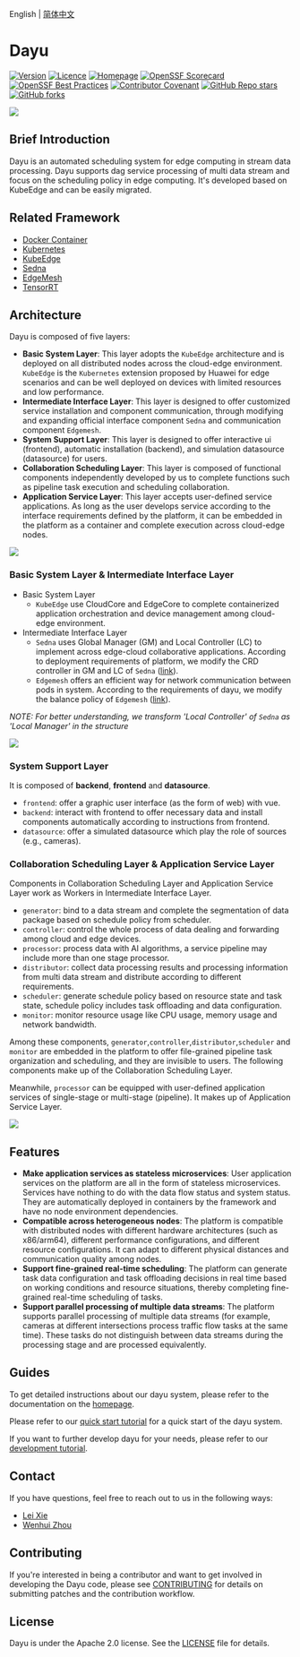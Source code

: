 English | [简体中文](./README_zh.md)

# Dayu

[![Version](https://img.shields.io/github/release/dayu-autostreamer/dayu)](https://github.com/dayu-autostreamer/dayu/releases)
[![Licence](https://img.shields.io/github/license/dayu-autostreamer/dayu.svg)](https://github.com/dayu-autostreamer/dayu/blob/main/LICENSE)
[![Homepage](https://img.shields.io/website?url=https%3A%2F%2Fdayu-autostreamer.github.io%2F&label=homepage)](https://dayu-autostreamer.github.io/)
[![OpenSSF Scorecard](https://api.securityscorecards.dev/projects/github.com/dayu-autostreamer/dayu/badge)](https://scorecard.dev/viewer/?uri=github.com/dayu-autostreamer/dayu)
[![OpenSSF Best Practices](https://www.bestpractices.dev/projects/10523/badge)](https://www.bestpractices.dev/projects/10523)
[![Contributor Covenant](https://img.shields.io/badge/Contributor%20Covenant-2.1-4baaaa.svg)](CODE_OF_CONDUCT.md)
[![GitHub Repo stars](https://img.shields.io/github/stars/dayu-autostreamer/dayu?style=flat)](https://github.com/dayu-autostreamer/dayu)
[![GitHub forks](https://img.shields.io/github/forks/dayu-autostreamer/dayu?style=flat)](https://github.com/dayu-autostreamer/dayu)


![](pics/dayu_logo.png)


## Brief Introduction


Dayu is an automated scheduling system for edge computing in stream data processing. Dayu supports dag service processing of multi data stream and focus on the scheduling policy in edge computing. It's developed based on KubeEdge and can be easily migrated.

## Related Framework
- [Docker Container](https://github.com/docker/docker-ce)
- [Kubernetes](https://github.com/kubernetes/kubernetes)
- [KubeEdge](https://github.com/kubeedge/kubeedge)
- [Sedna](https://github.com/kubeedge/sedna)
- [EdgeMesh](https://github.com/kubeedge/edgemesh)
- [TensorRT](https://github.com/NVIDIA/TensorRT)

## Architecture

Dayu is composed of five layers:

- **Basic System Layer**: This layer adopts the `KubeEdge` architecture and is deployed on all distributed nodes across the cloud-edge environment. `KubeEdge` is the `Kubernetes` extension proposed by Huawei for edge scenarios and can be well deployed on devices with limited resources and low performance.
- **Intermediate Interface Layer**: This layer is designed to offer customized service installation and component communication, through modifying and expanding official interface component `Sedna` and communication component `Edgemesh`.
- **System Support Layer**: This layer is designed to offer interactive ui (frontend), automatic installation (backend), and simulation datasource (datasource) for users.
- **Collaboration Scheduling Layer**: This layer is composed of functional components independently developed by us to complete functions such as pipeline task execution and scheduling collaboration.
- **Application Service Layer**: This layer accepts user-defined service applications. As long as the user develops service according to the interface requirements defined by the platform, it can be embedded in the platform as a container and complete execution across cloud-edge nodes.

![](pics/dayu-layer-structure.png)

### Basic System Layer & Intermediate Interface Layer

- Basic System Layer 
  - `KubeEdge` use CloudCore and EdgeCore to complete containerized application orchestration and device management among cloud-edge environment.
- Intermediate Interface Layer
  - `Sedna` uses Global Manager (GM) and Local Controller (LC) to implement across edge-cloud collaborative applications. According to deployment requirements of platform, we modify the CRD controller in GM and LC of `Sedna` ([link](https://github.com/dayu-autostreamer/dayu-sedna)).
  - `Edgemesh` offers an efficient way for network communication between pods in system. According to the requirements of dayu, we modify the balance policy of `Edgemesh` ([link](https://github.com/dayu-autostreamer/dayu-edgemesh)).

*NOTE: For better understanding, we transform 'Local Controller' of `Sedna` as 'Local Manager' in the structure*

![](pics/dayu-lower-layer-structure.png)

### System Support Layer

It is composed of **backend**, **frontend** and **datasource**.

- `frontend`: offer a graphic user interface (as the form of web) with vue. 
- `backend`: interact with frontend to offer necessary data and install components automatically according to instructions from frontend.
- `datasource`: offer a simulated datasource which play the role of sources (e.g., cameras).

### Collaboration Scheduling Layer & Application Service Layer

Components in Collaboration Scheduling Layer and Application Service Layer work as Workers in Intermediate Interface Layer.

- `generator`: bind to a data stream and complete the segmentation of data package based on schedule policy from scheduler. 
- `controller`: control the whole process of data dealing and forwarding among cloud and edge devices.
- `processor`: process data with AI algorithms, a service pipeline may include more than one stage processor.
- `distributor`: collect data processing results and processing information from multi data stream and distribute according to different requirements.
- `scheduler`: generate schedule policy based on resource state and task state, schedule policy includes task offloading and data configuration.
- `monitor`: monitor resource usage like CPU usage, memory usage and network bandwidth.

Among these components, `generator`,`controller`,`distributor`,`scheduler` and `monitor` are embedded in the platform to offer file-grained pipeline task organization and scheduling, and they are invisible to users. The following components make up of the Collaboration Scheduling Layer. 

Meanwhile, `processor` can be equipped with user-defined application services of single-stage or multi-stage (pipeline). It makes up of Application Service Layer.

![](pics/dayu-upper-layer-structure.png)


## Features
- **Make application services as stateless microservices**: User application services on the platform are all in the form of stateless microservices. Services have nothing to do with the data flow status and system status. They are automatically deployed in containers by the framework and have no node environment dependencies.
- **Compatible across heterogeneous nodes**: The platform is compatible with distributed nodes with different hardware architectures (such as x86/arm64), different performance configurations, and different resource configurations. It can adapt to different physical distances and communication quality among nodes.
- **Support fine-grained real-time scheduling**: The platform can generate task data configuration and task offloading decisions in real time based on working conditions and resource situations, thereby completing fine-grained real-time scheduling of tasks.
- **Support parallel processing of multiple data streams**: The platform supports parallel processing of multiple data streams (for example, cameras at different intersections process traffic flow tasks at the same time). These tasks do not distinguish between data streams during the processing stage and are processed equivalently.


## Guides

To get detailed instructions about our dayu system, please refer to the documentation on the [homepage](https://dayu-autostreamer.github.io/).

Please refer to our [quick start tutorial](https://dayu-autostreamer.github.io/docs/getting-started/) for a quick start of the dayu system.

If you want to further develop dayu for your needs, please refer to our [development tutorial](https://dayu-autostreamer.github.io/docs/developer-guide/).

## Contact

If you have questions, feel free to reach out to us in the following ways:

- [Lei Xie](mailto:lxie@nju.edu.cn)
- [Wenhui Zhou](mailto:whzhou@smail.nju.edu.cn)

## Contributing

If you're interested in being a contributor and want to get involved in developing the Dayu code, please see [CONTRIBUTING](CONTRIBUTING.md) for details on submitting patches and the contribution workflow.

## License
Dayu is under the Apache 2.0 license. See the [LICENSE](LICENSE) file for details.


